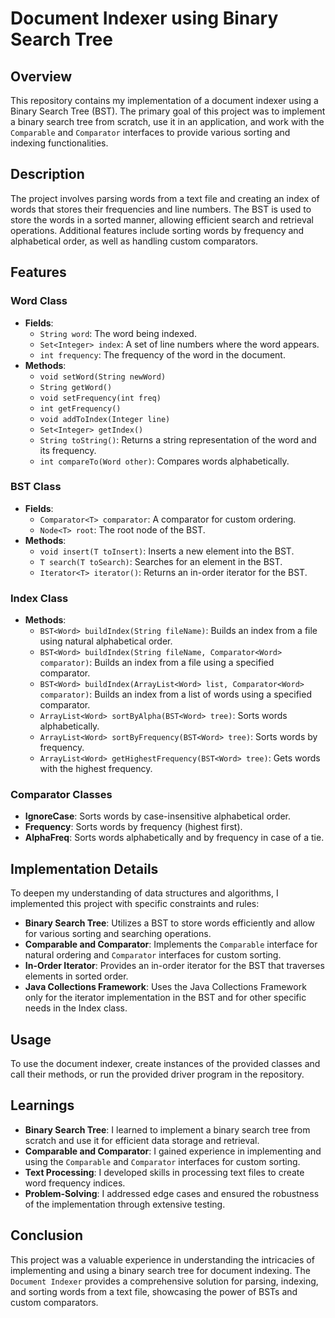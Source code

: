 # Document Indexer using Binary Search Tree

## Overview

This repository contains my implementation of a document indexer using a Binary Search Tree (BST). The primary goal of this project was to implement a binary search tree from scratch, use it in an application, and work with the `Comparable` and `Comparator` interfaces to provide various sorting and indexing functionalities.

## Description

The project involves parsing words from a text file and creating an index of words that stores their frequencies and line numbers. The BST is used to store the words in a sorted manner, allowing efficient search and retrieval operations. Additional features include sorting words by frequency and alphabetical order, as well as handling custom comparators.

## Features

### Word Class
- **Fields**:
  - `String word`: The word being indexed.
  - `Set<Integer> index`: A set of line numbers where the word appears.
  - `int frequency`: The frequency of the word in the document.
- **Methods**:
  - `void setWord(String newWord)`
  - `String getWord()`
  - `void setFrequency(int freq)`
  - `int getFrequency()`
  - `void addToIndex(Integer line)`
  - `Set<Integer> getIndex()`
  - `String toString()`: Returns a string representation of the word and its frequency.
  - `int compareTo(Word other)`: Compares words alphabetically.

### BST Class
- **Fields**:
  - `Comparator<T> comparator`: A comparator for custom ordering.
  - `Node<T> root`: The root node of the BST.
- **Methods**:
  - `void insert(T toInsert)`: Inserts a new element into the BST.
  - `T search(T toSearch)`: Searches for an element in the BST.
  - `Iterator<T> iterator()`: Returns an in-order iterator for the BST.

### Index Class
- **Methods**:
  - `BST<Word> buildIndex(String fileName)`: Builds an index from a file using natural alphabetical order.
  - `BST<Word> buildIndex(String fileName, Comparator<Word> comparator)`: Builds an index from a file using a specified comparator.
  - `BST<Word> buildIndex(ArrayList<Word> list, Comparator<Word> comparator)`: Builds an index from a list of words using a specified comparator.
  - `ArrayList<Word> sortByAlpha(BST<Word> tree)`: Sorts words alphabetically.
  - `ArrayList<Word> sortByFrequency(BST<Word> tree)`: Sorts words by frequency.
  - `ArrayList<Word> getHighestFrequency(BST<Word> tree)`: Gets words with the highest frequency.

### Comparator Classes
- **IgnoreCase**: Sorts words by case-insensitive alphabetical order.
- **Frequency**: Sorts words by frequency (highest first).
- **AlphaFreq**: Sorts words alphabetically and by frequency in case of a tie.

## Implementation Details

To deepen my understanding of data structures and algorithms, I implemented this project with specific constraints and rules:

- **Binary Search Tree**: Utilizes a BST to store words efficiently and allow for various sorting and searching operations.
- **Comparable and Comparator**: Implements the `Comparable` interface for natural ordering and `Comparator` interfaces for custom sorting.
- **In-Order Iterator**: Provides an in-order iterator for the BST that traverses elements in sorted order.
- **Java Collections Framework**: Uses the Java Collections Framework only for the iterator implementation in the BST and for other specific needs in the Index class.

## Usage

To use the document indexer, create instances of the provided classes and call their methods, or run the provided driver program in the repository.

## Learnings

- **Binary Search Tree**: I learned to implement a binary search tree from scratch and use it for efficient data storage and retrieval.
- **Comparable and Comparator**: I gained experience in implementing and using the `Comparable` and `Comparator` interfaces for custom sorting.
- **Text Processing**: I developed skills in processing text files to create word frequency indices.
- **Problem-Solving**: I addressed edge cases and ensured the robustness of the implementation through extensive testing.

## Conclusion

This project was a valuable experience in understanding the intricacies of implementing and using a binary search tree for document indexing. The `Document Indexer` provides a comprehensive solution for parsing, indexing, and sorting words from a text file, showcasing the power of BSTs and custom comparators.
